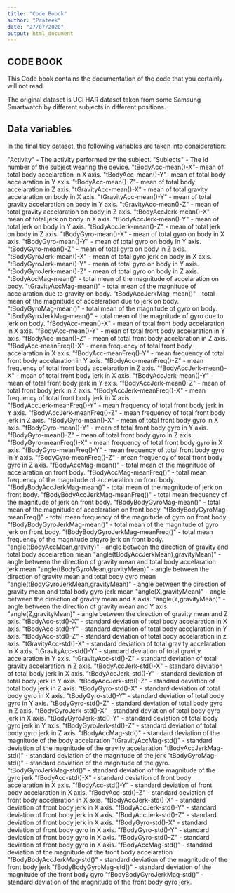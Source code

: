 ```yaml
---
title: "Code Boook"
author: "Prateek"
date: "27/07/2020"
output: html_document
---
```



## CODE BOOK

This Code book contains the documentation of the code that you certainly will not read.

The original dataset is UCI HAR dataset taken from some Samsung Smartwatch by different subjects in different positions.

## Data variables

In the final tidy dataset, the following variables are taken into consideration:

"Activity"         - The activity performed by the subject.
"Subjects"         - The id number of the subject wearing the device.
"tBodyAcc-mean()-X"- mean of total body accelaration in X axis.
"tBodyAcc-mean()-Y"- mean of total body accelaration in Y axis.
"tBodyAcc-mean()-Z"- mean of total body accelaration in Z axis.                    "tGravityAcc-mean()-X" - mean of total gravity accelaration on body in X axis.
"tGravityAcc-mean()-Y" - mean of total gravity accelaration on body in Y axis.
"tGravityAcc-mean()-Z" - mean of total gravity accelaration on body in Z axis.
"tBodyAccJerk-mean()-X" - mean of total jerk on body in X axis.
"tBodyAccJerk-mean()-Y" - mean of total jerk on body in Y axis.
"tBodyAccJerk-mean()-Z" - mean of total jerk on body in Z axis.
"tBodyGyro-mean()-X" - mean of total gyro on body in X axis.
"tBodyGyro-mean()-Y" - mean of total gyro on body in Y axis.
"tBodyGyro-mean()-Z" - mean of total gyro on body in Z axis.
"tBodyGyroJerk-mean()-X" - mean of total gyro jerk on body in X axis.               "tBodyGyroJerk-mean()-Y" - mean of total gyro on body in Y axis.
"tBodyGyroJerk-mean()-Z" - mean of total gyro on body in Z axis.
"tBodyAccMag-mean()" - total mean of the magnitude of accelaration on body.
"tGravityAccMag-mean()" - total mean of the magnitude of accelaration due to gravity on body.
"tBodyAccJerkMag-mean()" - total mean of the magnitude of accelaration due to jerk on body.
"tBodyGyroMag-mean()" - total mean of the magnitude of gyro on body.
"tBodyGyroJerkMag-mean()" - total mean of the magnitude of gyro due to jerk on body.
"fBodyAcc-mean()-X" - mean of total front body accelaration in X axis.
"fBodyAcc-mean()-Y" - mean of total front body accelaration in Y axis.
"fBodyAcc-mean()-Z" - mean of total front body accelaration in Z axis.
"fBodyAcc-meanFreq()-X" - mean frequency of total front body accelaration in X axis.
"fBodyAcc-meanFreq()-Y" - mean frequency of total front body accelaration in Y axis.
"fBodyAcc-meanFreq()-Z" - mean frequency of total front body accelaration in Z axis.
"fBodyAccJerk-mean()-X" - mean of total front body jerk in X axis.
"fBodyAccJerk-mean()-Y" - mean of total front body jerk in Y axis.
"fBodyAccJerk-mean()-Z" - mean of total front body jerk in Z axis.
"fBodyAccJerk-meanFreq()-X" - mean frequency of total front body jerk in X axis.        
"fBodyAccJerk-meanFreq()-Y" - mean frequency of total front body jerk in Y axis.
"fBodyAccJerk-meanFreq()-Z" - mean frequency of total front body jerk in Z axis.
"fBodyGyro-mean()-X" - mean of total front body gyro in X axis.
"fBodyGyro-mean()-Y" - mean of total front body gyro in Y axis.
"fBodyGyro-mean()-Z" - mean of total front body gyro in Z axis.
"fBodyGyro-meanFreq()-X" - mean frequency of total front body gyro in X axis.
"fBodyGyro-meanFreq()-Y" - mean frequency of total front body gyro in Y axis.
"fBodyGyro-meanFreq()-Z" - mean frequency of total front body gyro in Z axis.
"fBodyAccMag-mean()" - total mean of the magnitude of accelaration on front body.
"fBodyAccMag-meanFreq()" - total mean frequency of the magnitude of accelaration on front body.
"fBodyBodyAccJerkMag-mean()" - total mean of the magnitude of jerk on front body.
"fBodyBodyAccJerkMag-meanFreq()" - total mean frequency of the magnitude of jerk on front body.
"fBodyBodyGyroMag-mean()" - total mean of the magnitude of accelaration on front body.
"fBodyBodyGyroMag-meanFreq()" - total mean frequency of the magnitude of gyro on front body.
"fBodyBodyGyroJerkMag-mean()" - total mean of the magnitude of gyro jerk on front body.
"fBodyBodyGyroJerkMag-meanFreq()" - total mean frequency of the magnitude ofgyro jerk on front body.
"angle(tBodyAccMean,gravity)" - angle between the direction of gravity and total body accelaration mean
"angle(tBodyAccJerkMean),gravityMean)" - angle between the direction of gravity mean and total body accelaration jerk mean
"angle(tBodyGyroMean,gravityMean)"  - angle between the direction of gravity mean and total body gyro mean
"angle(tBodyGyroJerkMean,gravityMean)"  - angle between the direction of gravity mean and total body gyro jerk mean
"angle(X,gravityMean)"  - angle between the direction of gravity mean and X axis.
"angle(Y,gravityMean)"  - angle between the direction of gravity mean and Y axis.                
"angle(Z,gravityMean)"  - angle between the direction of gravity mean and Z axis.
"tBodyAcc-std()-X" - standard deviation of total body accelaration in X axis.
"tBodyAcc-std()-Y" - standard deviation of total body accelaration in Y axis.
"tBodyAcc-std()-Z" - standard deviation of total body accelaration in z axis.
"tGravityAcc-std()-X" - standard deviation of total gravity accelaration in X axis.
"tGravityAcc-std()-Y" - standard deviation of total gravity accelaration in Y axis.
"tGravityAcc-std()-Z" - standard deviation of total gravity accelaration in Z axis.
"tBodyAccJerk-std()-X" - standard deviation of total body jerk in X axis.
"tBodyAccJerk-std()-Y" - standard deviation of total body jerk in Y axis.
"tBodyAccJerk-std()-Z" - standard deviation of total body jerk in Z axis.
"tBodyGyro-std()-X" - standard deviation of total body gyro in X axis.
"tBodyGyro-std()-Y" - standard deviation of total body gyro in Y axis.
"tBodyGyro-std()-Z" - standard deviation of total body gyro in Z axis.
"tBodyGyroJerk-std()-X" - standard deviation of total body gyro jerk in X axis.
"tBodyGyroJerk-std()-Y" - standard deviation of total body gyro jerk in Y axis.
"tBodyGyroJerk-std()-Z" - standard deviation of total body gyro jerk in Z axis.
"tBodyAccMag-std()" - standard deviation of the magnitude of the  body accelaration
"tGravityAccMag-std()" - standard deviation of the magnitude of the gravity accelaration
"tBodyAccJerkMag-std()" - standard deviation of the magnitude of the jerk
"tBodyGyroMag-std()" - standard deviation of the magnitude of the gyro.
"tBodyGyroJerkMag-std()" - standard deviation of the magnitude of the gyro jerk
"fBodyAcc-std()-X" - standard deviation of front body accelaration in X axis.
"fBodyAcc-std()-Y" - standard deviation of front body accelaration in X axis.
"fBodyAcc-std()-Z" - standard deviation of front body accelaration in X axis.
"fBodyAccJerk-std()-X" - standard deviation of front body jerk in X axis.
"fBodyAccJerk-std()-Y" - standard deviation of front body jerk in X axis.
"fBodyAccJerk-std()-Z" - standard deviation of front body jerk in X axis.
"fBodyGyro-std()-X" - standard deviation of front body gyro in X axis.
"fBodyGyro-std()-Y" - standard deviation of front body gyro in X axis.
"fBodyGyro-std()-Z" - standard deviation of front body gyro in X axis.
"fBodyAccMag-std()" - standard deviation of the magnitude of the front body accelaration
"fBodyBodyAccJerkMag-std()" - standard deviation of the magnitude of the front body jerk
"fBodyBodyGyroMag-std()" - standard deviation of the magnitude of the front body gyro
"fBodyBodyGyroJerkMag-std()"  - standard deviation of the magnitude of the front body gyro jerk.
